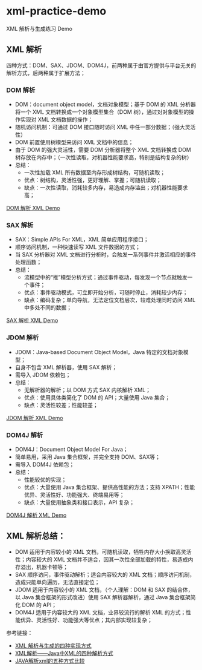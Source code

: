# xml-practice-demo
XML 解析与生成练习 Demo

## XML 解析

四种方式：DOM、SAX、JDOM、DOM4J，前两种属于由官方提供与平台无关的解析方式，后两种属于扩展方法；

### DOM 解析

+ DOM：document object model，文档对象模型；基于 DOM 的 XML 分析器将一个 XML 文档转换成一个对象模型集合（DOM 树），通过对对象模型的操作实现对 XML 文档数据的操作；
+ 随机访问机制：可通过 DOM 接口随时访问 XML 中任一部分数据；（强大灵活性）
+ DOM 前置使用树模型来访问 XML 文档中的信息；
+ 由于 DOM 的强大灵活性，需要 DOM 分析器将整个 XML 文档转换成 DOM 树存放在内存中；（一次性读取，对机器性能要求高，特别是结构复杂的树）
+ 总结：
    + 一次性加载 XML 所有数据至内存形成树结构，可随机读取；
    + 优点：树结构，灵活性强，更好理解、掌握；可随机读取；
    + 缺点：一次性读取，消耗较多内存，易造成内存溢出；对机器性能要求高；

[DOM 解析 XML Demo](./dom/src/main/java/com/example/dom/DOMParseXML.java)

### SAX 解析

+ SAX：Simple APIs For XML，XML 简单应用程序接口；
+ 顺序访问机制，一种快速读写 XML 文件数据的方式；
+ 当 SAX 分析器对 XML 文档进行分析时，会触发一系列事件并激活相应的事件处理函数；
+ 总结：
    + 流模型中的“推”模型分析方式；通过事件驱动，每发现一个节点就触发一个事件；
    + 优点：事件驱动模式，可立即开始分析，可随时停止，消耗较少内存；
    + 缺点：编码复杂；单向导航，无法定位文档层次，较难处理同时访问 XML 中多处不同的数据；

[SAX 解析 XML Demo](./sax/src/main/java/com/example/sax/SAXParseXML.java)

### JDOM 解析

+ JDOM：Java-based Document Object Model，Java 特定的文档对象模型；
+ 自身不包含 XML 解析器，使用 SAX 解析；
+ 需导入 JDOM 依赖包；
+ 总结：
  + 无解析器的解析；以 DOM 方式 SAX 内核解析 XML；
  + 优点：使用具体类简化了 DOM 的 API；大量使用 Java 集合；
  + 缺点：灵活性较差；性能较差；

[JDOM 解析 XML Demo](./jdom/src/main/java/com/example/jdom/JDOMParseXML.java)

### DOM4J 解析

+ DOM4J：Document Object Model For Java；
+ 简单易用，采用 Java 集合框架，并完全支持 DOM、SAX等；
+ 需导入 DOM4J 依赖包；
+ 总结：
  + 性能较优的实现；
  + 优点：大量使用 Java 集合框架、提供高性能的方法；支持 XPATH；性能优异、灵活性好、功能强大、终端易用等；
  + 缺点：大量使用抽象类和接口表示，API 复杂；

[DOM4J 解析 XML Demo](./dom4j/src/main/java/com/example/dom4j/DOM4JParseXML.java) 

## XML 解析总结：

+ DOM 适用于内容较小的 XML 文档，可随机读取，牺牲内存大小换取高灵活性；内容较大的 XML 文档并不适合，因其一次性全部加载的特性，易造成内存溢出，机器卡顿等；
+ SAX 顺序访问，事件驱动解析；适合内容较大的 XML 文档；顺序访问机制，造成只能单向遍历，无法直接定位；
+ JDOM 适用于内容较小的 XML 文档，（个人理解：DOM 和 SAX 的结合体，以 Java 集合框架的形式改进）使用 SAX 解析器解析，通过 Java 集合框架简化 DOM 的 API；
+ DOM4J 适用于内容较大的 XML 文档，业界较流行的解析 XML 的方式；性能优异、灵活性好、功能强大等优点；其内部实现较复杂；

参考链接：

+ [XML 解析与生成的四种实现方式](https://gitee.com/jinmingwu/Java-XML-Demo)
+ [XML解析——Java中XML的四种解析方式](https://www.cnblogs.com/longqingyang/p/5577937.html)
+ [JAVA解析xml的五种方式比较](https://www.cnblogs.com/longqingyang/p/5577947.html)